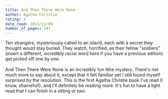 ```yaml
---
title: And Then There Were None
author: Agatha Christie
rating: 3
date_read: 2013/11/09
number_of_pages: 247
---
```


Ten strangers, mysteriously called to an island, each with a secret they thought would stay buried. They watch, horrified, as their fellow "soldiers" (insert a different, incredibly racist word here if you have a previous edition) get picked off one by one.<br/><br/>And Then There Were None is an incredibly fun lithe mystery. There's not much more to say about it, except that it felt familiar yet I still found myself surprised by the resolution. This is the first Agatha Christie book I've read (I know, shameful!), and I'll definitely be reading more. It's fun to have a light read that I can finish in a sitting or two.